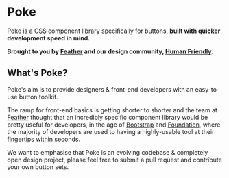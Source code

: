  # Poke
Poke is a CSS component library specifically for buttons, **built with quicker development speed in mind.** 

**Brought to you by [Feather](https://feather-cfm.com) and our design community, [Human Friendly](https://uiux.blog).**

  ## What's Poke?
Poke's aim is to provide designers & front-end developers with an easy-to-use button toolkit.  
  
The ramp for front-end basics is getting shorter to shorter and the team at [Feather](https://feather-cfm.com) thought that an incredibly specific component library would be pretty useful for developers, in the age of [Bootstrap](https://github.com/twbs/bootstrap) and [Foundation](https://github.com/zurb/foundation-sites), where the majority of developers are used to having a highly-usable tool at their fingertips within seconds.

We want to emphasise that Poke is an evolving codebase & completely open design project, please feel free to submit a pull request and contribute your own button sets.
